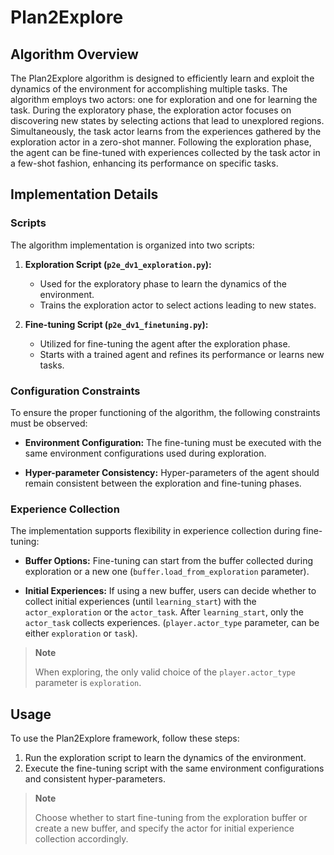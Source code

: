 # Plan2Explore
## Algorithm Overview

The Plan2Explore algorithm is designed to efficiently learn and exploit the dynamics of the environment for accomplishing multiple tasks. The algorithm employs two actors: one for exploration and one for learning the task. During the exploratory phase, the exploration actor focuses on discovering new states by selecting actions that lead to unexplored regions. Simultaneously, the task actor learns from the experiences gathered by the exploration actor in a zero-shot manner. Following the exploration phase, the agent can be fine-tuned with experiences collected by the task actor in a few-shot fashion, enhancing its performance on specific tasks.

## Implementation Details

### Scripts

The algorithm implementation is organized into two scripts:

1. **Exploration Script (`p2e_dv1_exploration.py`):**
   - Used for the exploratory phase to learn the dynamics of the environment.
   - Trains the exploration actor to select actions leading to new states.

2. **Fine-tuning Script (`p2e_dv1_finetuning.py`):**
   - Utilized for fine-tuning the agent after the exploration phase.
   - Starts with a trained agent and refines its performance or learns new tasks.
   
### Configuration Constraints

To ensure the proper functioning of the algorithm, the following constraints must be observed:

- **Environment Configuration:** The fine-tuning must be executed with the same environment configurations used during exploration.

- **Hyper-parameter Consistency:** Hyper-parameters of the agent should remain consistent between the exploration and fine-tuning phases.

### Experience Collection

The implementation supports flexibility in experience collection during fine-tuning:

- **Buffer Options:** Fine-tuning can start from the buffer collected during exploration or a new one (`buffer.load_from_exploration` parameter).

- **Initial Experiences:** If using a new buffer, users can decide whether to collect initial experiences (until `learning_start`) with the `actor_exploration` or the `actor_task`. After `learning_start`, only the `actor_task` collects experiences. (`player.actor_type` parameter, can be either `exploration` or `task`).

> **Note**
>
> When exploring, the only valid choice of the `player.actor_type` parameter is `exploration`.

## Usage

To use the Plan2Explore framework, follow these steps:

1. Run the exploration script to learn the dynamics of the environment.
2. Execute the fine-tuning script with the same environment configurations and consistent hyper-parameters.

> **Note**
>
> Choose whether to start fine-tuning from the exploration buffer or create a new buffer, and specify the actor for initial experience collection accordingly.